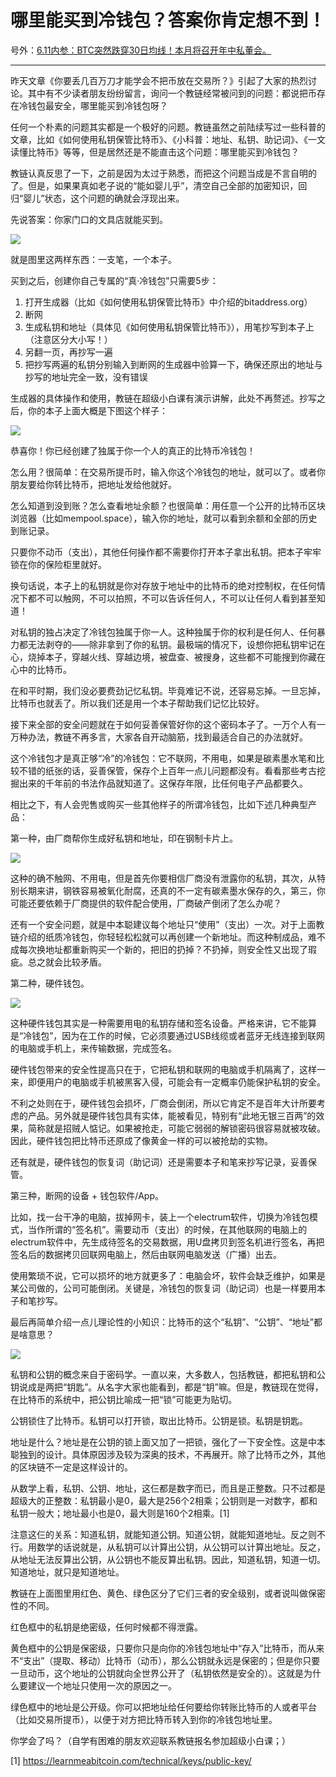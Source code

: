 # 哪里能买到冷钱包？答案你肯定想不到！

号外：[6.11内参：BTC突然跌穿30日均线！本月将召开年中私董会。](http://rd.liujiaolian.com/i/20240611)

* * *

昨天文章《你要丢几百万刀才能学会不把币放在交易所？》引起了大家的热烈讨论。其中有不少读者朋友纷纷留言，询问一个教链经常被问到的问题：都说把币存在冷钱包最安全，哪里能买到冷钱包呀？

任何一个朴素的问题其实都是一个极好的问题。教链虽然之前陆续写过一些科普的文章，比如《如何使用私钥保管比特币》、《小科普：地址、私钥、助记词》、《一文读懂比特币》等等，但是居然还是不能直击这个问题：哪里能买到冷钱包？

教链认真反思了一下，之前是因为太过于熟悉，而把这个问题当成是不言自明的了。但是，如果果真如老子说的“能如婴儿乎”，清空自己全部的加密知识，回归“婴儿”状态，这个问题的确就会浮现出来。

先说答案：你家门口的文具店就能买到。

![](2024-06-12-A01.jpeg)

就是图里这两样东西：一支笔，一个本子。

买到之后，创建你自己专属的“真·冷钱包”只需要5步：

1. 打开生成器（比如《如何使用私钥保管比特币》中介绍的bitaddress.org）
2. 断网
3. 生成私钥和地址（具体见《如何使用私钥保管比特币》），用笔抄写到本子上（注意区分大小写！）
4. 另翻一页，再抄写一遍
5. 把抄写两遍的私钥分别输入到断网的生成器中验算一下，确保还原出的地址与抄写的地址完全一致，没有错误

生成器的具体操作和使用，教链在超级小白课有演示讲解，此处不再赘述。抄写之后，你的本子上面大概是下图这个样子：

![](2024-06-12-A02.png)

恭喜你！你已经创建了独属于你一个人的真正的比特币冷钱包！

怎么用？很简单：在交易所提币时，输入你这个冷钱包的地址，就可以了。或者你朋友要给你转比特币，把地址发给他就好。

怎么知道到没到账？怎么查看地址余额？也很简单：用任意一个公开的比特币区块浏览器（比如mempool.space），输入你的地址，就可以看到余额和全部的历史到账记录。

只要你不动币（支出），其他任何操作都不需要你打开本子拿出私钥。把本子牢牢锁在你的保险柜里就好。

换句话说，本子上的私钥就是你对存放于地址中的比特币的绝对控制权，在任何情况下都不可以触网，不可以拍照，不可以告诉任何人，不可以让任何人看到甚至知道！

对私钥的独占决定了冷钱包独属于你一人。这种独属于你的权利是任何人、任何暴力都无法剥夺的——除非拿到了你的私钥。最极端的情况下，设想你把私钥牢记在心，烧掉本子，穿越火线、穿越边境，被盘查、被搜身，这些都不可能搜到你藏在心中的比特币。

在和平时期，我们没必要费劲记忆私钥。毕竟难记不说，还容易忘掉。一旦忘掉，比特币也就丢了。所以我们还是用一个本子帮助我们记忆比较好。

接下来全部的安全问题就在于如何妥善保管好你的这个密码本子了。一万个人有一万种办法，教链不再多言，大家各自开动脑筋，找到最适合自己的办法就好。

这个冷钱包才是真正够“冷”的冷钱包：它不联网，不用电，如果是碳素墨水笔和比较不错的纸张的话，妥善保管，保存个上百年一点儿问题都没有。看看那些考古挖掘出来的千年前的书法作品就知道了。这保存年限，比任何电子产品都要久。

相比之下，有人会兜售或购买一些其他样子的所谓冷钱包，比如下述几种典型产品：

第一种，由厂商帮你生成好私钥和地址，印在钢制卡片上。

![](2024-06-12-A03.jpeg)

这种的确不触网、不用电，但是首先你要相信厂商没有泄露你的私钥，其次，从特别长期来讲，钢铁容易被氧化耐腐，还真的不一定有碳素墨水保存的久，第三，你可能还要依赖于厂商提供的软件配合使用，厂商破产倒闭了怎么办呢？

还有一个安全问题，就是中本聪建议每个地址只“使用”（支出）一次。对于上面教链介绍的纸质冷钱包，你轻轻松松就可以再创建一个新地址。而这种制成品，难不成每次换地址都重新购买一个新的，把旧的扔掉？不扔掉，则安全性又出现了瑕疵。总之就会比较矛盾。

第二种，硬件钱包。

![](2024-06-12-A04.jpeg)

这种硬件钱包其实是一种需要用电的私钥存储和签名设备。严格来讲，它不能算是“冷钱包”，因为在工作的时候，它必须要通过USB线缆或者蓝牙无线连接到联网的电脑或手机上，来传输数据，完成签名。

硬件钱包带来的安全性提高只在于，它把私钥和联网的电脑或手机隔离了，这样一来，即便用户的电脑或手机被黑客入侵，可能会有一定概率仍能保护私钥的安全。

不利之处则在于，硬件钱包会损坏，厂商会倒闭，所以它肯定不是百年大计所要考虑的产品。另外就是硬件钱包具有实体，能被看见，特别有“此地无银三百两”的效果，简称就是招贼人惦记。如果被抢走，可能它弱弱的解锁密码很容易就被攻破。因此，硬件钱包把比特币还原成了像黄金一样的可以被抢劫的实物。

还有就是，硬件钱包的恢复词（助记词）还是需要本子和笔来抄写记录，妥善保管。

第三种，断网的设备 + 钱包软件/App。

比如，找一台干净的电脑，拔掉网卡，装上一个electrum软件，切换为冷钱包模式，当作所谓的“签名机”。需要动币（支出）的时候，在其他联网的电脑上的electrum软件中，先生成待签名的交易数据，用U盘拷贝到签名机进行签名，再把签名后的数据拷贝回联网电脑上，然后由联网电脑发送（广播）出去。

使用繁琐不说，它可以损坏的地方就更多了：电脑会坏，软件会缺乏维护，如果是某公司做的，公司可能倒闭。关键是，冷钱包的恢复词（助记词）也是一样要用本子和笔抄写。

最后再简单介绍一点儿理论性的小知识：比特币的这个“私钥”、“公钥”、“地址”都是啥意思？

![](2024-06-12-A05.png)

私钥和公钥的概念来自于密码学。一直以来，大多数人，包括教链，都把私钥和公钥说成是两把“钥匙”。从名字大家也能看到，都是“钥”嘛。但是，教链现在觉得，在比特币的系统中，把公钥比喻成一把“锁”可能更为贴切。

公钥锁住了比特币。私钥可以打开锁，取出比特币。公钥是锁。私钥是钥匙。

地址是什么？地址是在公钥的锁上面又加了一把锁，强化了一下安全性。这是中本聪独到的设计。具体原因涉及较为深奥的技术，不再展开。除了比特币之外，其他的区块链不一定是这样设计的。

从数学上看，私钥、公钥、地址，这仨都是数字而已，而且是正整数。只不过都是超级大的正整数：私钥最小是0，最大是256个2相乘；公钥则是一对数字，都和私钥一般大；地址最小也是0，最大则是160个2相乘。[1]

注意这仨的关系：知道私钥，就能知道公钥。知道公钥，就能知道地址。反之则不行。用数学的话说就是，从私钥可以计算出公钥，从公钥可以计算出地址。反之，从地址无法反算出公钥，从公钥也不能反算出私钥。因此，知道私钥，知道一切。知道地址，就只是知道地址。

教链在上面图里用红色、黄色、绿色区分了它们三者的安全级别，或者说叫做保密性的不同。

红色框中的私钥是绝密级，任何时候都不得泄露。

黄色框中的公钥是保密级，只要你只是向你的冷钱包地址中“存入”比特币，而从来不“支出”（提取、移动）比特币（动币），那么公钥就永远是保密的；但是你只要一旦动币，这个地址的公钥就向全世界公开了（私钥依然是安全的）。这就是为什么要建议一个地址只使用一次的原因之一。

绿色框中的地址是公开级。你可以把地址给任何要给你转账比特币的人或者平台（比如交易所提币），以便于对方把比特币转入到你的冷钱包地址里。

你学会了吗？（自学有困难的朋友欢迎联系教链报名参加超级小白课；）


[1] https://learnmeabitcoin.com/technical/keys/public-key/

